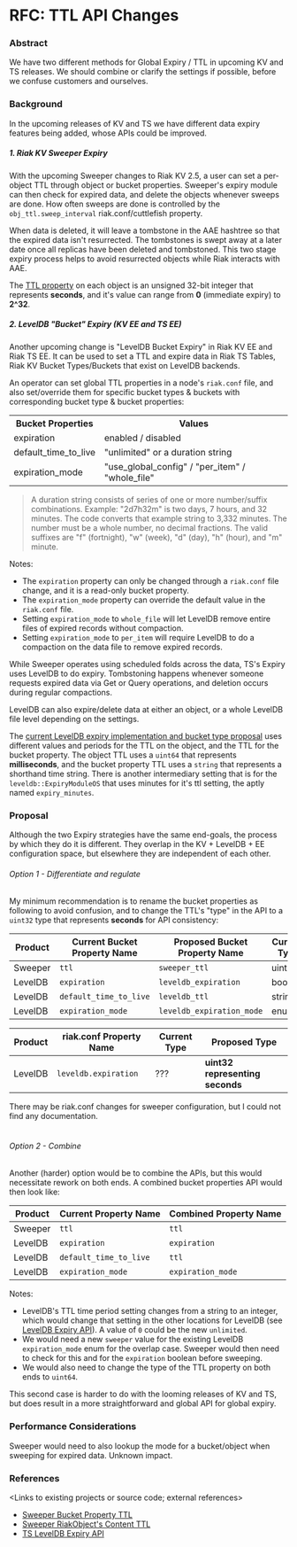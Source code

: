# RFC: TTL API Changes

### Abstract

We have two different methods for Global Expiry / TTL in upcoming KV and TS releases.
We should combine or clarify the settings if possible, before we confuse customers and ourselves.

### Background

In the upcoming releases of KV and TS we have different data expiry features being added, whose APIs could be improved.

##### 1\. Riak KV Sweeper Expiry

With the upcoming Sweeper changes to Riak KV 2.5, a user can set a per-object TTL through object or bucket properties. Sweeper's expiry module can then check for expired data, and delete the objects whenever sweeps are done.  How often sweeps are done is controlled by the `obj_ttl.sweep_interval` riak.conf/cuttlefish property.

When data is deleted, it will leave a tombstone in the AAE hashtree so that the expired data isn't resurrected. The tombstones is swept away at a later date once all replicas have been deleted and tombstoned. This two stage expiry process helps to avoid resurrected objects while Riak interacts with AAE.

The [TTL property](https://github.com/basho/riak_pb/blob/develop/src/riak_kv.proto#L237) on each object is an unsigned 32-bit integer that represents **seconds**, and it's value can range from **0** (immediate expiry) to **2^32**.


##### 2\. LevelDB "Bucket" Expiry (KV EE and TS EE)

Another upcoming change is "LevelDB Bucket Expiry" in Riak KV EE and Riak TS EE.
It can be used to set a TTL and expire data in Riak TS Tables, Riak KV Bucket Types/Buckets that exist on LevelDB backends.

An operator can set global TTL properties in a node's `riak.conf` file, and also set/override them for specific bucket types & buckets with corresponding bucket type & bucket properties:

<table>
  <tr><th>Bucket Properties</th><th>Values</th></tr>
  <tr><td>expiration</td><td>enabled / disabled</td></tr>
  <tr><td>default_time_to_live</td><td>"unlimited" or a duration string</td></tr>
  <tr><td>expiration_mode</td><td>"use_global_config" / "per_item" / "whole_file"</td></tr>
</table>

>A duration string consists of series of one or more number/suffix combinations.  Example: "2d7h32m" is two days, 7 hours, and 32 minutes.  The code converts that example string to 3,332 minutes.  The number must be a whole number, no decimal fractions.  The valid suffixes are "f" (fortnight), "w" (week), "d" (day), "h" (hour), and "m" minute.

Notes:
 - The `expiration` property can only be changed through a  `riak.conf` file change, and it is a read-only bucket property.
 - The `expiration_mode` property can override the default value in the `riak.conf` file.
 - Setting `expiration_mode` to `whole_file` will let LevelDB remove entire files of expired records without compaction.
 - Setting `expiration_mode` to `per_item` will require LevelDB to do a compaction on the data file to remove expired records.


While Sweeper operates using scheduled folds across the data, TS's Expiry uses LevelDB to do expiry. Tombstoning happens whenever someone requests expired data via Get or Query operations, and deletion occurs during regular compactions.

LevelDB can also expire/delete data at either an object, or a whole LevelDB file level depending on the settings.

The [current LevelDB expiry implementation and bucket type proposal](https://github.com/basho/leveldb/wiki/mv-bucket-expiry2#three-properties-three-names-each) uses different values and periods for the TTL on the object, and the TTL for the bucket property.  The object TTL uses a `uint64` that represents **milliseconds**, and the bucket property TTL uses a `string` that represents a shorthand time string. There is another intermediary setting that is for the `leveldb::ExpiryModuleOS` that uses minutes for it's ttl setting, the aptly named `expiry_minutes`.  

### Proposal

Although the two Expiry strategies have the same end-goals, the process by which they do it is different. They overlap in the KV + LevelDB + EE configuration space, but elsewhere they are independent of each other.

###### Option 1 - Differentiate and regulate
My minimum recommendation is to rename the bucket properties as following to avoid confusion, and to change the TTL's "type" in the API to a `uint32` type that represents  **seconds** for API consistency:

| Product | Current Bucket Property Name | Proposed Bucket Property Name | Current Type | Proposed Type | Current Quantum | Proposed Quantum |
| ---- | ---- | ---- | ---- | ---- | ---- | ---- |
| Sweeper | `ttl` | `sweeper_ttl` | uint32 | uint64 | minutes | **seconds** |
| LevelDB | `expiration` | `leveldb_expiration` | boolean | boolean | | |
| LevelDB | `default_time_to_live` | `leveldb_ttl` | string | **uint32** | milliseconds | **seconds** |
| LevelDB | `expiration_mode` | `leveldb_expiration_mode` | enum | enum | | | |

| Product | riak.conf Property Name | Current Type | Proposed Type |
| ---- | ---- | ---- | ---- |
| LevelDB | `leveldb.expiration` | ??? | **uint32 representing seconds** |

There may be riak.conf changes for sweeper configuration, but I could not find any documentation.
<br>
<br>

###### Option 2 - Combine
Another (harder) option would be to combine the APIs, but this would necessitate rework on both ends.  A combined bucket properties API would then look like:

| Product | Current Property Name | Combined Property Name |
| ---- | ---- | ---- |
| Sweeper | `ttl` | `ttl` |
| LevelDB | `expiration` | `expiration` |
| LevelDB | `default_time_to_live` | `ttl` |
| LevelDB | `expiration_mode` | `expiration_mode` |

Notes:
 - LevelDB's TTL time period setting changes from a string to an integer, which would change that setting in the other locations for LevelDB (see [LevelDB Expiry API](https://github.com/basho/leveldb/wiki/mv-bucket-expiry2#three-properties-three-names-each)). A value of `0` could be the new `unlimited`.  
 - We would need a new `sweeper` value for the existing LevelDB `expiration_mode` enum for the overlap case. Sweeper would then need to check for this and for the `expiration` boolean before sweeping.
 - We would also need to change the type of the TTL property on both ends to `uint64`.

This second case is harder to do with the looming releases of KV and TS, but does result in a more straightforward and global API for global expiry.


### Performance Considerations

Sweeper would need to also lookup the mode for a bucket/object when sweeping for expired data. Unknown impact.

### References

<Links to existing projects or source code; external references>

- [Sweeper Bucket Property TTL](https://github.com/basho/riak_pb/blob/develop/src/riak.proto#L151-L152)
- [Sweeper RiakObject's Content TTL](https://github.com/basho/riak_pb/blob/develop/src/riak_kv.proto#L237)
- [TS LevelDB Expiry API](https://github.com/basho/leveldb/wiki/mv-bucket-expiry2#three-properties-three-names-each)
